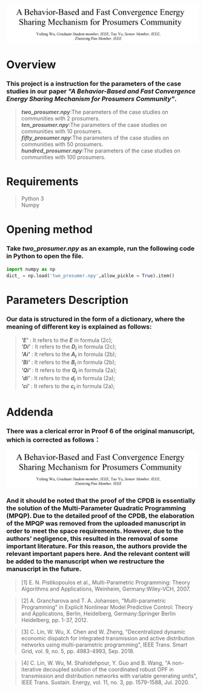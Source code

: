 <div align="center">
  <img src = "title.png"/>
</div>  

# Overview  
### This project is a instruction for the parameters of the case studies in our paper  _**"A Behavior-Based and Fast Convergence Energy Sharing Mechanism for Prosumers Community"**_.  
> _**two_prosumer.npy**_:The parameters of the case studies on communities with 2 prosumers.  
> _**ten_prosumer.npy**_:The parameters of the case studies on communities with 10 prosumers.  
> _**fifty_prosumer.npy**_:The parameters of the case studies on communities with 50 prosumers.  
> _**hundred_prosumer.npy**_:The parameters of the case studies on communities with 100 prosumers.
# Requirements
>Python 3  
>Numpy  
# Opening method
### Take _**two_prosumer.npy**_ as an example, run the following code in Python to open the file.  
```Python
import numpy as np
dict_ = np.load('two_prosumer.npy',allow_pickle = True).item()
```
# Parameters Description
### Our data is structured in the form of a dictionary, where the meaning of different key is explained as follows:  

>_**'E'**_ : It refers to the _**E**_ in formula (2c);  
>_**'Di'**_ : It refers to the _**D<sub>i</sub>**_ in formula (2c);  
>_**'Ai'**_ : It refers to the _**A<sub>i</sub>**_ in formula (2b);  
>_**'Bi'**_ : It refers to the _**B<sub>i</sub>**_ in formula (2b);  
>_**'Qi'**_ : It refers to the _**Q<sub>i</sub>**_ in formula (2a);  
>_**'di'**_ : It refers to the _**d<sub>i</sub>**_ in formula (2a);   
>_**'ci'**_ : It refers to the _**c<sub>i</sub>**_ in formula (2a);

# Addenda
###  There was a clerical error in Proof 6 of the original manuscript, which is corrected as follows：
<div align="center">
  <img src = "title.png"/>
</div>  

###  And it should be noted that the proof of the CPDB is essentially the solution of the Multi-Parameter Quadratic Programming (MPQP). Due to the detailed proof of the CPDB, the elaboration of the MPQP was removed from the uploaded manuscript in order to meet the space requirements. However, due to the authors' negligence, this resulted in the removal of some important literature. For this reason, the authors provide the relevant important papers here. And the relevant content will be added to the manuscript when we restructure the manuscript in the future.

> [1] E. N. Pistikopoulos et al., Multi-Parametric Programming: Theory Algorithms and Applications, Weinheim, Germany:Wiley-VCH, 2007.

> [2] A. Grancharova and T. A. Johansen, "Multi-parametric Programming" in Explicit Nonlinear Model Predictive Control: Theory and Applications, Berlin, Heidelberg, Germany:Springer Berlin Heidelberg, pp. 1-37, 2012.

> [3] C. Lin, W. Wu, X. Chen and W. Zheng, "Decentralized dynamic economic dispatch for integrated transmission and active distribution networks using multi-parametric programming", IEEE Trans. Smart Grid, vol. 9, no. 5, pp. 4983-4993, Sep. 2018.

> [4] C. Lin, W. Wu, M. Shahidehpour, Y. Guo and B. Wang, "A non-iterative decoupled solution of the coordinated robust OPF in transmission and distribution networks with variable generating units", IEEE Trans. Sustain. Energy, vol. 11, no. 3, pp. 1579-1588, Jul. 2020.
